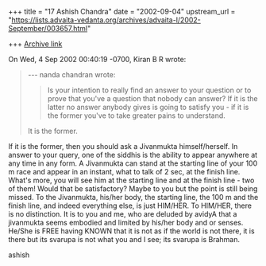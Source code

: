 +++
title = "17 Ashish Chandra"
date = "2002-09-04"
upstream_url = "https://lists.advaita-vedanta.org/archives/advaita-l/2002-September/003657.html"

+++
[Archive link](https://lists.advaita-vedanta.org/archives/advaita-l/2002-September/003657.html)

On Wed, 4 Sep 2002 00:40:19 -0700, Kiran B R <kiranbr at ROCKETMAIL.COM> wrote:

>--- nanda chandran <vpcnk at HOTMAIL.COM> wrote:
>> Is your intention to really find an answer to your
>> question or to prove that
>> you've a question that nobody can answer? If it is
>> the latter no answer
>> anybody gives is going to satisfy you - if it is the
>> former you've to take
>> greater pains to understand.
>>
>
>It is the former.
>

If it is the former, then you should ask a Jivanmukta himself/herself. In
answer to your query, one of the siddhis is the ability to appear anywhere
at any time in any form. A Jivanmukta can stand at the starting line of
your 100 m race and appear in an instant, what to talk of 2 sec, at the
finish line. What's more, you will see him at the starting line and at the
finish line - two of them! Would that be satisfactory? Maybe to you but the
point is still being missed. To the Jivanmukta, his/her body, the starting
line, the 100 m and the finish line, and indeed everything else, is just
HIM/HER. To HIM/HER, there is no distinction. It is to you and me, who are
deluded by avidyA that a jivanmukta seems embodied and limited by his/her
body and or senses. He/She is FREE having KNOWN that it is not as if the
world is not there, it is there but its svarupa is not what you and I see;
its svarupa is Brahman.

ashish

